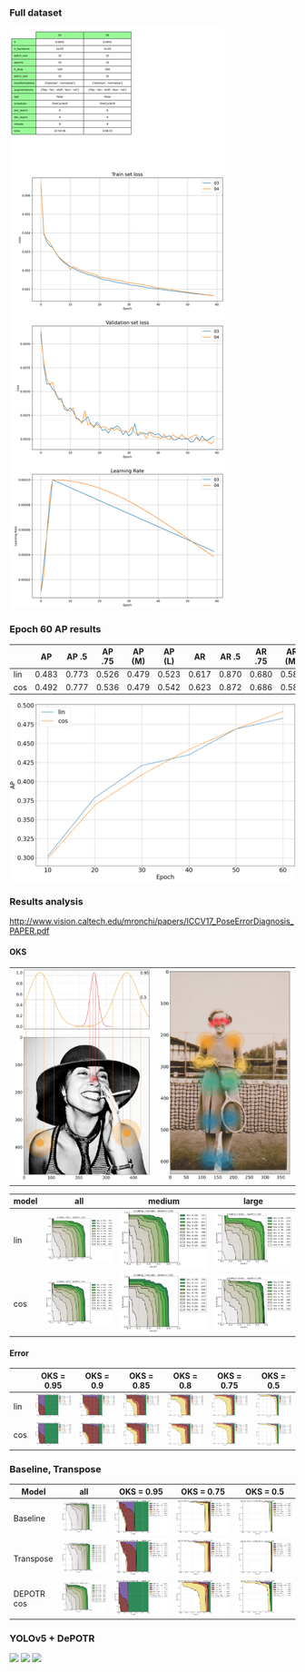 ### Full dataset

![](03-04.png)

### Epoch 60 AP results
|     | AP    | AP .5 | AP .75 | AP (M) | AP (L) | AR    | AR .5 | AR .75 | AR (M) | AR (L) |
|-----|-------|-------|--------|--------|--------|-------|-------|--------|--------|--------|
| lin | 0.483 | 0.773 | 0.526  | 0.479  | 0.523  | 0.617 | 0.870 | 0.680  | 0.583  | 0.665  |
| cos | 0.492 | 0.777 | 0.536  | 0.479  | 0.542  | 0.623 | 0.872 | 0.686  | 0.583  | 0.679  |


![](ap.png)


### Results analysis
http://www.vision.caltech.edu/mronchi/papers/ICCV17_PoseErrorDiagnosis_PAPER.pdf
#### OKS
|                        |                       |
|------------------------|-----------------------|
| ![](oks/oks_gauss.jpg) | ![](oks/oks_full.jpg) |



| model | all                        | medium                      | large                       |
|-------|----------------------------|-----------------------------|-----------------------------|
| lin   | ![](oks/lin60_oks_all.png) | ![](oks/lin60_oks_medium.png) | ![](oks/lin60_oks_large.png)  |
| cos   | ![](oks/cos60_oks_all.png)  | ![](oks/cos60_oks_medium.png) | ![](oks/cos60_oks_large.png) |

#### Error
|     | OKS = 0.95                     | OKS = 0.9                     | OKS = 0.85                     | OKS = 0.8                     | OKS = 0.75                    | OKS = 0.5                     |
|-----|--------------------------------|-------------------------------|--------------------------------|-------------------------------|-------------------------------|-------------------------------|
| lin | ![](errors/lin60_err_0.95.png) | ![](errors/lin60_err_0.9.png) | ![](errors/lin60_err_0.85.png) | ![](errors/lin60_err_0.8.png) | ![](errors/lin60_err_0.75.png) | ![](errors/lin60_err_0.5.png) |
| cos | ![](errors/cos60_err_0.95.png) | ![](errors/cos60_err_0.9.png) | ![](errors/cos60_err_0.85.png) | ![](errors/cos60_err_0.8.png) | ![](errors/cos60_err_0.75.png) | ![](errors/cos60_err_0.5.png) |


### Baseline, Transpose
| Model      | all                                      | OKS = 0.95                                   | OKS = 0.75                                   | OKS = 0.5                                   |
|------------|------------------------------------------|----------------------------------------------|----------------------------------------------|---------------------------------------------|
| Baseline   | ![](oks/baseline/baseline_oks_all.png)   | ![](errors/baseline/baseline_err_0.95.png)   | ![](errors/baseline/baseline_err_0.75.png)   | ![](errors/baseline/baseline_err_0.5.png)   |
| Transpose  | ![](oks/transpose/transpose_oks_all.png) | ![](errors/transpose/transpose_err_0.95.png) | ![](errors/transpose/transpose_err_0.75.png) | ![](errors/transpose/transpose_err_0.5.png) |
| DEPOTR cos | ![](oks/cos60_oks_all.png)               | ![](errors/cos60_err_0.95.png)               | ![](errors/cos60_err_0.75.png)               | ![](errors/cos60_err_0.5.png)               |


### YOLOv5 + DePOTR

![](gifs/v3_kpls.gif)
![](gifs/v1_kpls.gif) 
![](gifs/v2_kpls.gif) 



